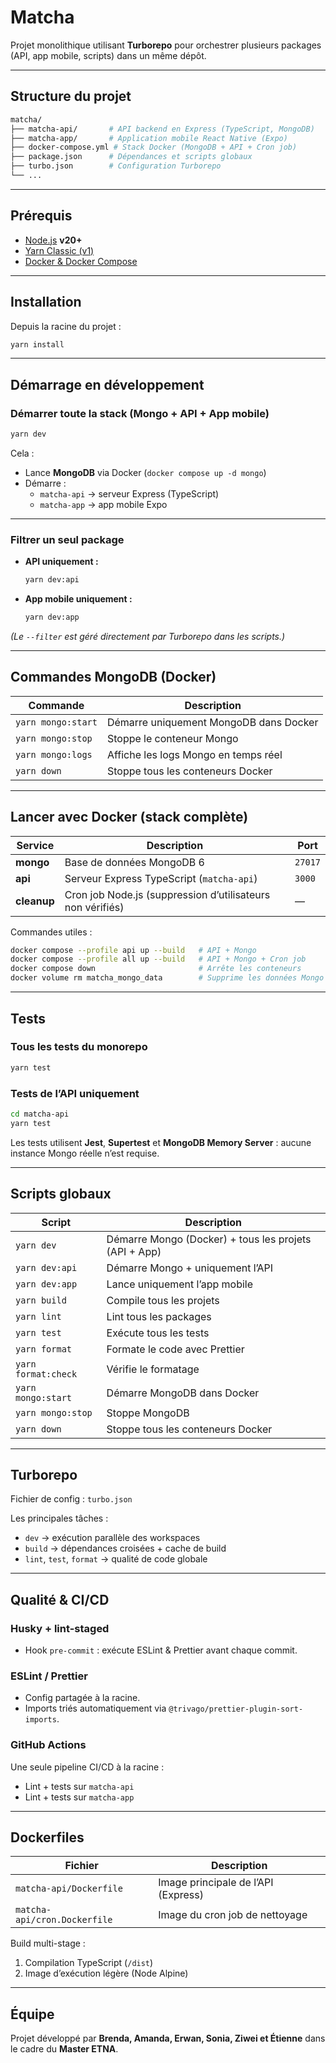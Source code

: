 # Matcha

Projet monolithique utilisant **Turborepo** pour orchestrer plusieurs packages (API, app mobile, scripts) dans un même dépôt.

---

## Structure du projet

```bash
matcha/
├── matcha-api/       # API backend en Express (TypeScript, MongoDB)
├── matcha-app/       # Application mobile React Native (Expo)
├── docker-compose.yml # Stack Docker (MongoDB + API + Cron job)
├── package.json      # Dépendances et scripts globaux
├── turbo.json        # Configuration Turborepo
└── ...
```

---

## Prérequis

- [Node.js](https://nodejs.org) **v20+**
- [Yarn Classic (v1)](https://classic.yarnpkg.com/lang/en/)
- [Docker & Docker Compose](https://docs.docker.com/get-docker/)

---

## Installation

Depuis la racine du projet :

```bash
yarn install
```

---

## Démarrage en développement

### Démarrer toute la stack (Mongo + API + App mobile)

```bash
yarn dev
```

Cela :

- Lance **MongoDB** via Docker (`docker compose up -d mongo`)
- Démarre :
  - `matcha-api` → serveur Express (TypeScript)
  - `matcha-app` → app mobile Expo

---

### Filtrer un seul package

- **API uniquement :**

  ```bash
  yarn dev:api
  ```

- **App mobile uniquement :**

  ```bash
  yarn dev:app
  ```

_(Le `--filter` est géré directement par Turborepo dans les scripts.)_

---

## Commandes MongoDB (Docker)

| Commande           | Description                            |
| ------------------ | -------------------------------------- |
| `yarn mongo:start` | Démarre uniquement MongoDB dans Docker |
| `yarn mongo:stop`  | Stoppe le conteneur Mongo              |
| `yarn mongo:logs`  | Affiche les logs Mongo en temps réel   |
| `yarn down`        | Stoppe tous les conteneurs Docker      |

---

## Lancer avec Docker (stack complète)

| Service     | Description                                                | Port    |
| ----------- | ---------------------------------------------------------- | ------- |
| **mongo**   | Base de données MongoDB 6                                  | `27017` |
| **api**     | Serveur Express TypeScript (`matcha-api`)                  | `3000`  |
| **cleanup** | Cron job Node.js (suppression d’utilisateurs non vérifiés) | —       |

Commandes utiles :

```bash
docker compose --profile api up --build   # API + Mongo
docker compose --profile all up --build   # API + Mongo + Cron job
docker compose down                       # Arrête les conteneurs
docker volume rm matcha_mongo_data        # Supprime les données Mongo (irréversible)
```

---

## Tests

### Tous les tests du monorepo

```bash
yarn test
```

### Tests de l’API uniquement

```bash
cd matcha-api
yarn test
```

Les tests utilisent **Jest**, **Supertest** et **MongoDB Memory Server** :
aucune instance Mongo réelle n’est requise.

---

## Scripts globaux

| Script              | Description                                           |
| ------------------- | ----------------------------------------------------- |
| `yarn dev`          | Démarre Mongo (Docker) + tous les projets (API + App) |
| `yarn dev:api`      | Démarre Mongo + uniquement l’API                      |
| `yarn dev:app`      | Lance uniquement l’app mobile                         |
| `yarn build`        | Compile tous les projets                              |
| `yarn lint`         | Lint tous les packages                                |
| `yarn test`         | Exécute tous les tests                                |
| `yarn format`       | Formate le code avec Prettier                         |
| `yarn format:check` | Vérifie le formatage                                  |
| `yarn mongo:start`  | Démarre MongoDB dans Docker                           |
| `yarn mongo:stop`   | Stoppe MongoDB                                        |
| `yarn down`         | Stoppe tous les conteneurs Docker                     |

---

## Turborepo

Fichier de config : `turbo.json`

Les principales tâches :

- `dev` → exécution parallèle des workspaces
- `build` → dépendances croisées + cache de build
- `lint`, `test`, `format` → qualité de code globale

---

## Qualité & CI/CD

### Husky + lint-staged

- Hook `pre-commit` : exécute ESLint & Prettier avant chaque commit.

### ESLint / Prettier

- Config partagée à la racine.
- Imports triés automatiquement via `@trivago/prettier-plugin-sort-imports`.

### GitHub Actions

Une seule pipeline CI/CD à la racine :

- Lint + tests sur `matcha-api`
- Lint + tests sur `matcha-app`

---

## Dockerfiles

| Fichier                      | Description                         |
| ---------------------------- | ----------------------------------- |
| `matcha-api/Dockerfile`      | Image principale de l’API (Express) |
| `matcha-api/cron.Dockerfile` | Image du cron job de nettoyage      |

Build multi-stage :

1. Compilation TypeScript (`/dist`)
2. Image d’exécution légère (Node Alpine)

---

## Équipe

Projet développé par
**Brenda, Amanda, Erwan, Sonia, Ziwei et Étienne**
dans le cadre du **Master ETNA**.
